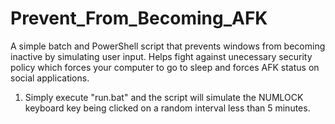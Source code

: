 # Prevent_From_Becoming_AFK
A simple batch and PowerShell script that prevents windows from becoming inactive by simulating user input. Helps fight against unecessary security policy which forces your computer to go to sleep and forces AFK status on social applications.

1. Simply execute "run.bat" and the script will simulate the NUMLOCK keyboard key being clicked on a random interval less than 5 minutes.


